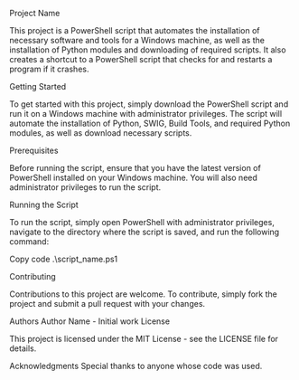 Project Name

This project is a PowerShell script that automates the installation of necessary software and tools for a Windows machine, as well as the installation of Python modules and downloading of required scripts. It also creates a shortcut to a PowerShell script that checks for and restarts a program if it crashes.

Getting Started

To get started with this project, simply download the PowerShell script and run it on a Windows machine with administrator privileges. The script will automate the installation of Python, SWIG, Build Tools, and required Python modules, as well as download necessary scripts.

Prerequisites

Before running the script, ensure that you have the latest version of PowerShell installed on your Windows machine. You will also need administrator privileges to run the script.

Running the Script

To run the script, simply open PowerShell with administrator privileges, navigate to the directory where the script is saved, and run the following command:

Copy code
.\script_name.ps1

Contributing

Contributions to this project are welcome. To contribute, simply fork the project and submit a pull request with your changes.

Authors
Author Name - Initial work
License

This project is licensed under the MIT License - see the LICENSE file for details.

Acknowledgments
Special thanks to anyone whose code was used.
